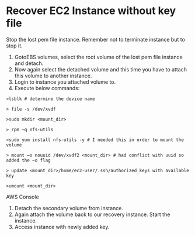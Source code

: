 # Recover EC2 Instance without key file

Stop the lost pem file instance. Remember not to terminate instance but to stop it.

1. GotoEBS volumes, select the root volume of the lost pem file instance and detach.
2. Now again select the detached volume and this time you have to attach this volume to another instance.
3. Login to instance you attached volume to.
4. Execute below commands:

`>lsblk # determine the device name`

`> file -s /dev/xvdf`

`>sudo mkdir <mount_dir>`

`> rpm –q nfs-utils`

`>sudo yum install nfs-utils -y # I needed this in order to mount the volume`

`> mount –o nouuid /dev/xvdf2 <mount_dir> # had conflict with uuid so added the –o flag`

`> update <mount_dir>/home/ec2-user/.ssh/authorized_keys with available key`

`>umount <mount_dir>`

AWS Console

1. Detach the secondary volume from instance.
2. Again attach the volume back to our recovery instance. Start the instance.
3. Access instance with newly added key.

